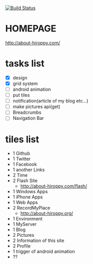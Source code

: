 [![Build Status](https://travis-ci.org/abouthiroppy/metroHomePage.png?branch=develop)](https://travis-ci.org/abouthiroppy/metroHomePage)

# HOMEPAGE
http://about-hiroppy.com/

# tasks list
- [x] design
- [x] grid system
- [ ] android animation
- [ ] put tiles
- [ ] notification(article of my blog etc...)
- [ ] make pictures api(get)
- [ ] Breadcrumbs
- [ ] Navigation Bar

# tiles list
- 1 Github
- 1 Twitter
- 1 Facebook
- 1 another Links
- 2 Time
- 2 Flash Site
    - http://about-hiroppy.com/flash/
- 1 Windows Apps
- 1 iPhone Apps
- 1 Web Apps
- 2 RecordMyPlace
    - http://about-hiroppy.org/
- 1 Environment
- 1 MyServer
- 1 Blog
- 2 Pictures
- 2 Information of this site
- 2 Profile
- 1 trigger of android animation
- ??
